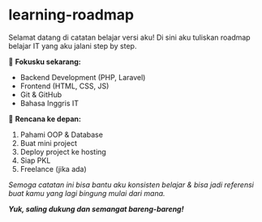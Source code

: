 # learning-roadmap

Selamat datang di catatan belajar versi aku!
Di sini aku tuliskan roadmap belajar IT yang aku jalani step by step.

🎯 **Fokusku sekarang:**
- Backend Development (PHP, Laravel)
- Frontend (HTML, CSS, JS)
- Git & GitHub
- Bahasa Inggris IT

📆 **Rencana ke depan:**
1. Pahami OOP & Database
2. Buat mini project
3. Deploy project ke hosting
4. Siap PKL
5. Freelance (jika ada)

*Semoga catatan ini bisa bantu aku konsisten belajar & bisa jadi referensi buat kamu yang lagi bingung mulai dari mana.*
  
***Yuk, saling dukung dan semangat bareng-bareng!***


